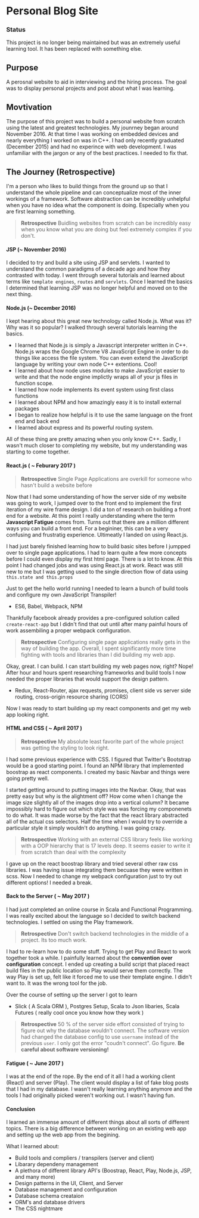 
# Personal Blog Site

### Status

This project is no longer being maintained but was an extremely useful learning tool. It has been replaced with something else. 

## Purpose

A perosnal website to aid in interviewing and the hiring process. The goal was to display personal projects and post about what I was learning. 

## Movtivation

The purpose of this project was to build a personal website from scratch using the latest and greatest technologies. My jounrney began
around November 2016. At that time I was working on embedded devices and nearly everything I worked on was in C++. I had only recently graduated (December 2015) and had no experince with web development. I was unfamiliar with the jargon or any of the best practices. I needed to fix that.

## The Journey (Retrospective)

I'm a person who likes to build things from the ground up so that I understand the whole pipeline and can conceptualize most of the inner workings of a framework. Software abstraction can be incredibly unhelpful when you have no idea what the component is doing. Especially when you are first learning something.

> **Retrospective** Buidling websites from scratch can be incredibly easy when you know what you are doing but feel extremely complex if you don't.  

#### JSP (~ November 2016)
I decided to try and build a site using JSP and servlets. I wanted to understand the common paradigms of a decade ago and how they contrasted with today. I went through several tutorials and learned about terms like `template engines`, `routes` and `servlets`. Once I learned the basics I determined that learning JSP was no longer helpful and moved on to the next thing. 

#### Node.js (~ December 2016)
I kept hearing about this great new technology called Node.js. What was it? Why was it so popular? I walked through several tutorials learning the basics.

- I learned that Node.js is simply a Javascript interpreter written in C++. Node.js wraps the Google Chrome V8 JavaScript Engine in   order to do things like access the file system. You can even extend the JavaScript language by writing your own node C++ extentions.   Cool!
- I learned about how node uses modules to make JavaScript easier to write and that the node engine implictly wraps all of your js files in function scope. 
- I learned how node implements its event system using first class functions
- I learned about NPM and how amazingly easy it is to install external packages
- I began to realize how helpful is it to use the same language on the front end and back end
- I learned about express and its powerful routing system. 

All of these thing are pretty amazing when you only know C++. Sadly, I wasn't much closer to completing my website, but my understanding was starting to come together. 

#### React.js ( ~ Feburary 2017 )

> **Retrospective** Single Page Applications are overkill for someone who hasn't build a website before

Now that I had some understanding of how the server side of my website was going to work, I jumped over to the front end to implement the first iteration of my wire frame design. I did a ton of research on building a front end for a website. At this point I really understanding where the term **Javascript Fatigue** comes from. Turns out that there are a million different ways you can build a front end. For a begininer, this can be a very confusing and frustratig experience. Ultimeatly I landed on using React.js.

I had just barely finished learning how to build basic sites before I jumpped over to single page applications. I had to learn quite a few more concepts before I could even display my first html page. There is a lot to know. At this point I had changed jobs and was using React.js at work. React was still new to me but I was getting used to the single direction flow of data using `this.state and this.props`

Just to get the hello world running I needed to learn a bunch of build tools and configure my own JavaScript Transpiler! 

 - ES6, Babel, Webpack, NPM
 
Thankfully facebook already provides a pre-configured solution called `create-react-app` but I didn't find that out until after many painful hours of work assembiling a proper webpack configuration. 

> **Retrospective** Configuring single page applications really gets in the way of building the app. Overall, I spent significantly more time fighting with tools and libraries than I did building my web app. 

Okay, great. I can build. I can start building my web pages now, right? Nope! After hour and hours spent researching frameworks and build tools I now needed the proper libraries that would support the design pattern. 

 - Redux, React-Router, ajax requests, promises, client side vs server side routing, cross-origin resource sharing (CORS)
 
 Now I was ready to start building up my react components and get my web app looking right. 
 
 #### HTML and CSS ( ~ April 2017 )
 
 > **Retrospective** My absolute least favorite part of the whole project was getting the styling to look right. 
 
I had some previous experience with CSS. I figured that Twitter's Bootstrap would be a good starting point. I found an NPM library that implemented boostrap as react components. I created my basic Navbar and things were going pretty well. 
 
I started getting around to putting images into the Navbar. Okay, that was pretty easy but why is the alightment off? How come when I change the image size slightly all of the images drop into a vertical column? It became impossibly hard to figure out which style was was forcing my componenets to do what. It was made worse by the fact that the react library abstracted all of the actual css selectors. Half the time when I would try to override a particular style it simply wouldn't do anything. I was going crazy. 

 > **Retrospective** Working with an external CSS library feels like working with a OOP hierarchy that is 17 levels deep. It seems easier to write it from scratch than deal with the complexity
 
I gave up on the react boostrap library and tried several other raw css libraries. I was having issue integrating them becuase they were written in scss. Now I needed to change my webpack configuration just to try out different options! I needed a break. 

#### Back to the Server ( ~ May 2017 )

I had just completed an online course in Scala and Functional Programming. I was really excited about the language so I decided to switch backend technologies. I settled on using the Play framework. 

 > **Retrospective** Don't switch backend technologies in the middle of a project. Its too much work. 
 
 I had to re-learn how to do some stuff. Trying to get Play and React to work together took a while. I painfully learned about the **convention over configuration** concept. I ended up creating a build script that placed react build files in the public location so Play would serve them correctly. The way Play is set up, felt like it forced me to use their template engine. I didn't want to. It was the wrong tool for the job. 
 
 Over the course of setting up the server I got to learn
 
 - Slick ( A Scala ORM ), Postgres Setup, Scala to Json libaries, Scala Futures ( really cool once you know how they work ) 
 
  > **Retrospective** 50 % of the server side effort consisted of trying to figure out why the database wouldn't connect. The software version had changed the database config to use `username` instead of the previous `user`. I only got the error "coudn't connect". Go figure. **Be careful about software versioning!**

#### Fatigue ( ~ June 2017 )

I was at the end of the rope. By the end of it all I had a working client (React) and server (Play). The client would display a list of fake blog posts that I had in my database. I wasn't really learning anything anymore and the tools I had originally picked weren't working out. I wasn't having fun. 

#### Conclusion

I learned an immense amount of different things about all sorts of different topics. There is a big difference between working on an existing web app and setting up the web app from the begining. 

What I learned about: 

- Build tools and compliers / transpilers (server and client)
- Libarary dependeny management
- A plethora of different library API's (Boostrap, React, Play, Node.js, JSP, and many more)
- Design patterns in the UI, Client, and Server
- Database management and configuration
- Database schema creataion
- ORM's and database drivers
- The CSS nightmare


 
 




